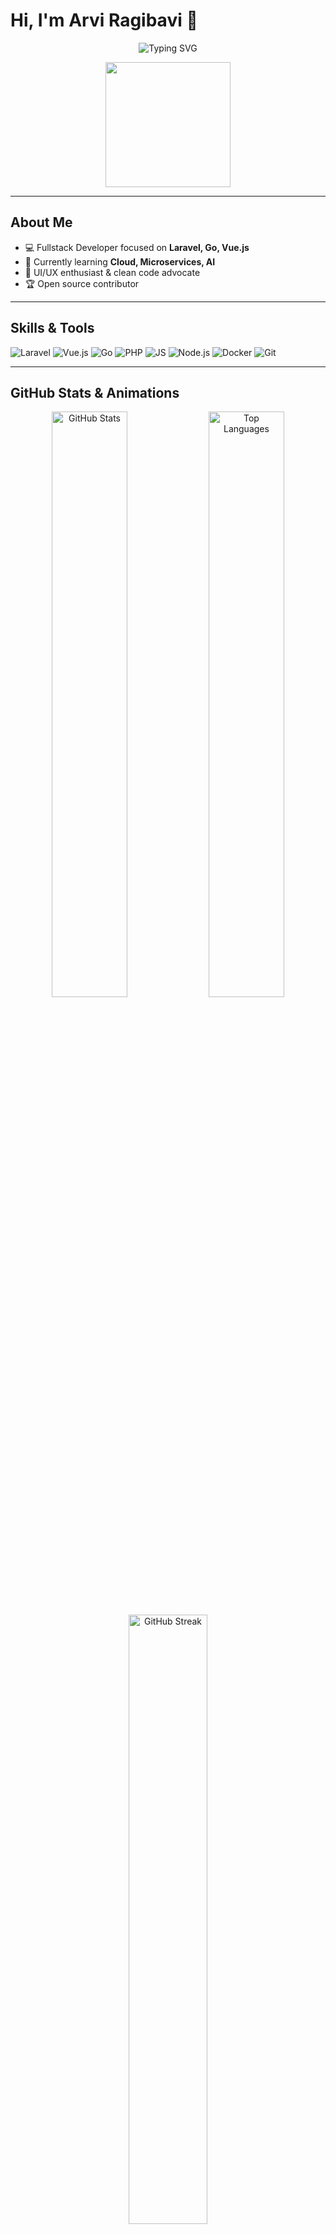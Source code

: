 # Hi, I'm Arvi Ragibavi 👋

<p align="center">
  <img src="https://readme-typing-svg.herokuapp.com/?lines=Fullstack+Developer;Laravel+%2B+Vue+Enthusiast;Open+Source+Contributor&center=true&width=500&height=50" alt="Typing SVG"/>
</p>

<p align="center">
  <img src="https://media.giphy.com/media/3o7aD2saalBwwftBIY/giphy.gif" width="200"/>
</p>

---

## About Me
- 💻 Fullstack Developer focused on **Laravel, Go, Vue.js**
- 🌱 Currently learning **Cloud, Microservices, AI**
- 🎨 UI/UX enthusiast & clean code advocate
- 🏆 Open source contributor

---

## Skills & Tools
<p align="left">
  <img alt="Laravel" src="https://img.shields.io/badge/Laravel-FF2D20?style=flat&logo=laravel&logoColor=white"/>
  <img alt="Vue.js" src="https://img.shields.io/badge/Vue.js-4FC08D?style=flat&logo=vue.js&logoColor=white"/>
  <img alt="Go" src="https://img.shields.io/badge/Go-00ADD8?style=flat&logo=go&logoColor=white"/>
  <img alt="PHP" src="https://img.shields.io/badge/PHP-777BB4?style=flat&logo=php&logoColor=white"/>
  <img alt="JS" src="https://img.shields.io/badge/JS-F7DF1E?style=flat&logo=javascript&logoColor=black"/>
  <img alt="Node.js" src="https://img.shields.io/badge/Node.js-339933?style=flat&logo=node.js&logoColor=white"/>
  <img alt="Docker" src="https://img.shields.io/badge/Docker-2496ED?style=flat&logo=docker&logoColor=white"/>
  <img alt="Git" src="https://img.shields.io/badge/Git-F05032?style=flat&logo=git&logoColor=white"/>
</p>

---

## GitHub Stats & Animations
<p align="center">
  <!-- GitHub Stats -->
  <img src="https://github-readme-stats-eight-theta.vercel.app/api?username=ragibavi&show_icons=true&theme=tokyonight&include_all_commits=true&count_private=true" alt="GitHub Stats" width="49%"/>
  
  <!-- Top Languages -->
  <img src="https://github-readme-stats-eight-theta.vercel.app/api/top-langs/?username=ragibavi&layout=compact&langs_count=8&theme=tokyonight" alt="Top Languages" width="49%"/>
</p>

<p align="center">
  <!-- Streak Stats -->
  <img src="https://github-readme-streak-stats.herokuapp.com/?user=ragibavi&theme=tokyonight&hide_border=true" alt="GitHub Streak" width="50%"/>
</p>

---

## Connect with Me
<p align="center">
  <a href="https://linkedin.com/in/ragibavi" target="_blank">
    <img alt="LinkedIn" src="https://img.shields.io/badge/LinkedIn-0077B5?style=flat&logo=linkedin&logoColor=white"/>
  </a>
  <a href="mailto:syams280606@gmail.com" target="_blank">
    <img alt="Email" src="https://img.shields.io/badge/Email-D14836?style=flat&logo=gmail&logoColor=white"/>
  </a>
  <a href="https://github.com/ragibavi" target="_blank">
    <img alt="GitHub" src="https://img.shields.io/badge/GitHub-181717?style=flat&logo=github&logoColor=white"/>
  </a>
</p>

